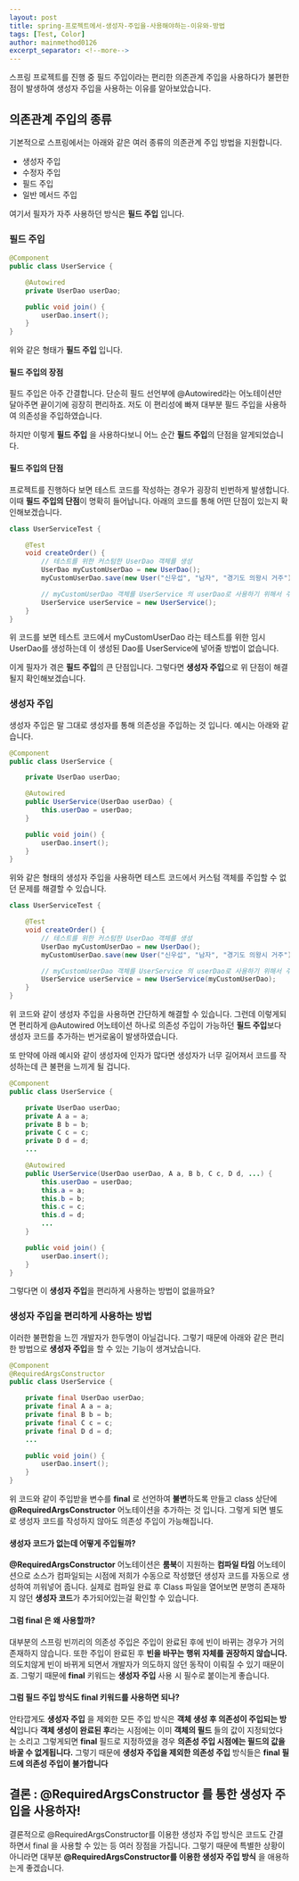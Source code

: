 ```yaml
---
layout: post
title: spring-프로젝트에서-생성자-주입을-사용해야하는-이유와-방법
tags: [Test, Color]
author: mainmethod0126
excerpt_separator: <!--more-->
---
```


스프링 프로젝트를 진행 중 필드 주입이라는 편리한 의존관계 주입을 사용하다가 불편한 점이 발생하여 생성자 주입을 사용하는 이유를 알아보았습니다.

## 의존관계 주입의 종류

기본적으로 스프링에서는 아래와 같은 여러 종류의 의존관계 주입 방법을 지원합니다.

- 생성자 주입
- 수정자 주입
- 필드 주입
- 일반 메서드 주입

여기서 필자가 자주 사용하던 방식은 **필드 주입** 입니다.
### 필드 주입
```java
@Component
public class UserService {

    @Autowired
    private UserDao userDao;

    public void join() {
        userDao.insert();
    }
}
```
위와 같은 형태가 **필드 주입** 입니다.
#### 필드 주입의 장점
필드 주입은 아주 간결합니다. 단순히 필드 선언부에 @Autowired라는 어노테이션만 달아주면 끝이기에 굉장히 편리하죠.
저도 이 편리성에 빠져 대부분 필드 주입을 사용하여 의존성을 주입하였습니다.

하지만 이렇게 **필드 주입** 을 사용하다보니 어느 순간 **필드 주입**의 단점을 알게되었습니다.
#### 필드 주입의 단점
프로젝트를 진행하다 보면 테스트 코드를 작성하는 경우가 굉장히 빈번하게 발생합니다.
이때 **필드 주입의 단점**이 명확히 들어납니다.
아래의 코드를 통해 어떤 단점이 있는지 확인해보겠습니다.
~~~java
class UserServiceTest {

    @Test
    void createOrder() {
        // 테스트를 위한 커스텀한 UserDao 객체를 생성
        UserDao myCustomUserDao = new UserDao();
        myCustomUserDao.save(new User("신우섭", "남자", "경기도 의왕시 거주"));

        // myCustomUserDao 객체를 UserService 의 userDao로 사용하기 위해서 주입하려하나 생성자 주입이 없기 때문에 주입할 방법이 없음!
        UserService userService = new UserService();
    }
}
~~~
위 코드를 보면 테스트 코드에서 myCustomUserDao 라는 테스트를 위한 임시 UserDao를 생성하는데 이 생성된 Dao를 UserService에 넣어줄 방법이 없습니다.

이게 필자가 겪은 **필드 주입**의 큰 단점입니다.
그렇다면 **생성자 주입**으로 위 단점이 해결될지 확인해보겠습니다.
### 생성자 주입
생성자 주입은 말 그대로 생성자를 통해 의존성을 주입하는 것 입니다.
예시는 아래와 같습니다.
```java
@Component
public class UserService {

    private UserDao userDao;

    @Autowired
    public UserService(UserDao userDao) {
        this.userDao = userDao;
    }

    public void join() {
        userDao.insert();
    }
}
```

위와 같은 형태의 생성자 주입을 사용하면 테스트 코드에서 커스텀 객체를 주입할 수 없던 문제를 해결할 수 있습니다.
~~~java
class UserServiceTest {

    @Test
    void createOrder() {
        // 테스트를 위한 커스텀한 UserDao 객체를 생성
        UserDao myCustomUserDao = new UserDao();
        myCustomUserDao.save(new User("신우섭", "남자", "경기도 의왕시 거주"));

        // myCustomUserDao 객체를 UserService 의 userDao로 사용하기 위해서 주입하려하나 생성자 주입이 없기 때문에 주입할 방법이 없음!
        UserService userService = new UserService(myCustomUserDao);
    }
}
~~~
위 코드와 같이 생성자 주입을 사용하면 간단하게 해결할 수 있습니다.
그런데 이렇게되면 편리하게 @Autowired 어노테이션 하나로 의존성 주입이 가능하던 **필드 주입**보다 생성자 코드를 추가하는 번거로움이 발생하였습니다.

또 만약에 아래 예시와 같이 생성자에 인자가 많다면 생성자가 너무 길어져서 코드를 작성하는데 큰 불편을 느끼게 될 겁니다.
```java
@Component
public class UserService {

    private UserDao userDao;
    private A a = a;
    private B b = b;
    private C c = c;
    private D d = d;
    ...

    @Autowired
    public UserService(UserDao userDao, A a, B b, C c, D d, ...) {
        this.userDao = userDao;
        this.a = a;
        this.b = b;
        this.c = c;
        this.d = d;
        ...
    }

    public void join() {
        userDao.insert();
    }
}
```

그렇다면 이 **생성자 주입**을 편리하게 사용하는 방법이 없을까요?
### 생성자 주입을 편리하게 사용하는 방법
이러한 불편함을 느낀 개발자가 한두명이 아닐겁니다.
그렇기 때문에 아래와 같은 편리한 방법으로 **생성자 주입**을 할 수 있는 기능이 생겨났습니다.

```java
@Component
@RequiredArgsConstructor
public class UserService {

    private final UserDao userDao;
    private final A a = a;
    private final B b = b;
    private final C c = c;
    private final D d = d;
    ...

    public void join() {
        userDao.insert();
    }
}
```

위 코드와 같이 주입받을 변수를 **final** 로 선언하여 **불변**하도록 만들고 class 상단에 **@RequiredArgsConstructor** 어노테이션을 추가하는 것 입니다.
그렇게 되면 별도로 생성자 코드를 작성하지 않아도 의존성 주입이 가능해집니다.
#### 생성자 코드가 없는데 어떻게 주입될까?
**@RequiredArgsConstructor** 어노테이션은 **룸북**이 지원하는 **컴파일 타임** 어노테이션으로 소스가 컴파일되는 시점에 저희가 수동으로 작성했던 생성자 코드를 자동으로 생성하여 끼워넣어 줍니다.
실제로 컴파일 완료 후 Class 파일을 열어보면 분명히 존재하지 않던 **생성자 코드**가 추가되어있는걸 확인할 수 있습니다.

#### 그럼 final 은 왜 사용할까?
대부분의 스프링 빈끼리의 의존성 주입은 주입이 완료된 후에 빈이 바뀌는 경우가 거의 존재하지 않습니다.
또한 주입이 완료된 후 **빈을 바꾸는 행위 자체를 권장하지 않습니다.**
의도치않게 빈이 바뀌게 되면서 개발자가 의도하지 않던 동작이 이뤄질 수 있기 때문이죠.
그렇기 때문에 **final** 키워드는 **생성자 주입** 사용 시 필수로 붙이는게 좋습니다.

#### 그럼 필드 주입 방식도 final 키워드를 사용하면 되나?
안타깝게도 **생성자 주입** 을 제외한 모든 주입 방식은 **객체 생성 후 의존성이 주입되는 방식**입니다
**객체 생성이 완료된 후**라는 시점에는 이미 **객체의 필드** 들의 값이 지정되었다는 소리고 그렇게되면 **final** 필드로 지정하였을 경우 **의존성 주입 시점에는 필드의 값을 바꿀 수 없게됩니다.**
그렇기 때문에 **생성자 주입을 제외한 의존성 주입** 방식들은 **final 필드에 의존성 주입이 불가합니다** 

## 결론 : @RequiredArgsConstructor 를 통한 생성자 주입을 사용하자!
결론적으로 @RequiredArgsConstructor를 이용한 생성자 주입 방식은 코드도 간결하면서 final 을 사용할 수 있는 등 여러 장점을 가집니다. 그렇기 때문에 특별한 상황이 아니라면 대부분 **@RequiredArgsConstructor를 이용한 생성자 주입 방식** 을 애용하는게 좋겠습니다.